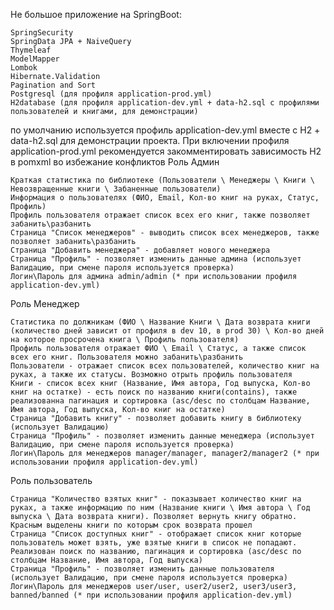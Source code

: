 

Не большое приложение на SpringBoot:

    SpringSecurity
    SpringData JPA + NaiveQuery
    Thymeleaf
    ModelMapper
    Lombok
    Hibernate.Validation
    Pagination and Sort
    Postgresql (для профиля application-prod.yml)
    H2database (для профиля application-dev.yml + data-h2.sql с профилями пользователей и книгами, для демонстрации)

по умолчанию используется профиль application-dev.yml вместе с H2 + data-h2.sql для демонстрации проекта. При включении профиля application-prod.yml рекомендуется закомментировать зависимость H2 в pomxml во избежание конфликтов
Роль Админ

    Краткая статистика по библиотеке (Пользователи \ Менеджеры \ Книги \ Невозвращенные книги \ Забаненные пользователи)
    Информация о пользователях (ФИО, Email, Кол-во книг на руках, Статус, Профиль)
    Профиль пользователя отражает список всех его книг, также позволяет забанить\разбанить
    Страница "Список менеджеров" - выводить список всех менеджеров, также позволяет забанить\разбанить
    Страница "Добавить менеджера" - добавляет нового менеджера
    Страница "Профиль" - позволяет изменить данные админа (использует Валидацию, при смене пароля используется проверка)
    Логин\Пароль для админа admin/admin (* при использовании профиля application-dev.yml)

Роль Менеджер

    Статистика по должникам (ФИО \ Название Книги \ Дата возврата книги (количество дней зависит от профиля в dev 10, в prod 30) \ Кол-во дней на которое просрочена книга \ Профиль пользователя)
    Профиль пользователя отражает ФИО \ Email \ Статус, а также список всех его книг. Пользователя можно забанить\разбанить
    Пользователи - отражает список всех пользователей, количество книг на руках, а также их статусы. Возможно отрыть профиль пользователя
    Книги - список всех книг (Название, Имя автора, Год выпуска, Кол-во книг на остатке) - есть поиск по названию книги(contains), также реализованна пагинация и сортировка (asc/desc по столбцам Название, Имя автора, Год выпуска, Кол-во книг на остатке)
    Страница "Добавить книгу" - позволяет добавить книгу в библиотеку (использует Валидацию)
    Страница "Профиль" - позволяет изменить данные менеджера (использует Валидацию, при смене пароля используется проверка)
    Логин\Пароль для менеджеров manager/manager, manager2/manager2 (* при использовании профиля application-dev.yml)

Роль пользователь

    Страница "Количество взятых книг" - показывает количество книг на руках, а также информацию по ним (Название книги \ Имя автора \ Год выпуска \ Дата возврата книги). Позволяет вернуть книгу обратно. Красным выделены книги по которым срок возврата прошел
    Страница "Список доступных книг" - отображает список книг которые пользователь может взять, уже взятые книги в список не попадают. Реализован поиск по названию, пагинация и сортировка (asc/desc по столбцам Название, Имя автора, Год выпуска)
    Страница "Профиль" - позволяет изменить данные пользователя (использует Валидацию, при смене пароля используется проверка)
    Логин\Пароль для менеджеров user/user, user2/user2, user3/user3, banned/banned (* при использовании профиля application-dev.yml)
